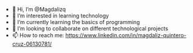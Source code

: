 - 👋 Hi, I’m @Magdalizq
- 👀 I’m interested in learning technology
- 🌱 I’m currently learning the basics of programming
- 💞️ I’m looking to collaborate on different technological projects
- 📫 How to reach me: https://www.linkedin.com/in/magdaliz-quintero-cruz-06130781/

<!---
Magdalizq/Magdalizq is a ✨ special ✨ repository because its `README.md` (this file) appears on your GitHub profile.
You can click the Preview link to take a look at your changes.
--->

